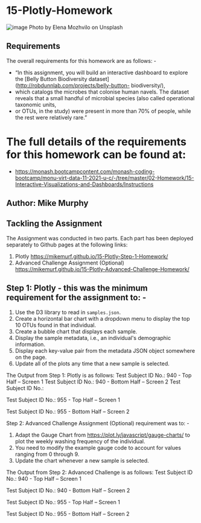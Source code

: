 # 15-Plotly-Homework
![image](https://user-images.githubusercontent.com/89948865/157530070-95b96633-980d-408c-8bda-8e02d39b4aa8.png)
Photo by Elena Mozhvilo on Unsplash 
##    Requirements
The overall requirements for this homework are as follows: -
*    “In this assignment, you will build an interactive dashboard to explore the [Belly Button Biodiversity dataset](http://robdunnlab.com/projects/belly-button-     biodiversity/), 
*    which catalogs the microbes that colonise human navels. The dataset reveals that a small handful of microbial species (also called operational taxonomic units, 
*    or OTUs, in the study) were present in more than 70% of people, while the rest were relatively rare.”

# The full details of the requirements for this homework can be found at: 
*    https://monash.bootcampcontent.com/monash-coding-bootcamp/monu-virt-data-11-2021-u-c/-/tree/master/02-Homework/15-Interactive-Visualizations-and-Dashboards/Instructions

##    Author:	Mike Murphy

##    Tackling the Assignment 
The Assignment was conducted in two parts. 
Each part has been deployed separately to Github pages at the following links: 
1.	Plotly		https://mikemurf.github.io/15-Plotly-Step-1-Homework/ 
2.	Advanced Challenge Assignment (Optional) 
			https://mikemurf.github.io/15-Plotly-Advanced-Challenge-Homework/ 

##    Step 1: Plotly - this was the minimum requirement for the assignment to: -
1.	Use the D3 library to read in `samples.json`.
2.	Create a horizontal bar chart with a dropdown menu to display the top 10 OTUs found in that individual.
3.	Create a bubble chart that displays each sample.
4.	Display the sample metadata, i.e., an individual's demographic information.
5.	Display each key-value pair from the metadata JSON object somewhere on the page.
6.	Update all of the plots any time that a new sample is selected.

The Output from Step 1: Plotly is as follows: 
Test Subject ID No.: 940 - Top Half – Screen 1 
Test Subject ID No.: 940 - Bottom Half – Screen 2
  Test Subject ID No.: 

Test Subject ID No.: 955 - Top Half – Screen 1	
 			

Test Subject ID No.: 955 - Bottom Half – Screen 2
 










Step 2: Advanced Challenge Assignment (Optional) requirement was to: -
1.	Adapt the Gauge Chart from <https://plot.ly/javascript/gauge-charts/> to plot the weekly washing frequency of the individual.
2.	You need to modify the example gauge code to account for values ranging from 0 through 9.
3.	Update the chart whenever a new sample is selected.

The Output from Step 2: Advanced Challenge is as follows: 
Test Subject ID No.: 940 - Top Half – Screen 1
 

Test Subject ID No.: 940 - Bottom Half – Screen 2 			

Test Subject ID No.: 955 - Top Half – Screen 1
 

Test Subject ID No.: 955 - Bottom Half – Screen 2
 


